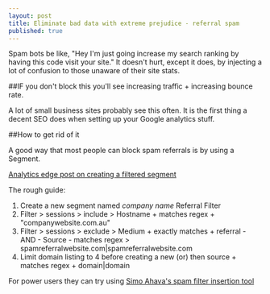 ```yaml
---
layout: post
title: Eliminate bad data with extreme prejudice - referral spam
published: true
---
```


Spam bots be like, "Hey I'm just going increase my search ranking by having this code visit your site." It doesn't hurt, except it does, by injecting a lot of confusion to those unaware of their site stats.

##IF you don't block this you'll see increasing traffic + increasing bounce rate.

A lot of small business sites probably see this often. It is the first thing a decent SEO does when setting up your Google analytics stuff.

##How to get rid of it 

A good way that most people can block spam referrals is by using a Segment. 

[Analytics edge post on creating a filtered segment](http://www.analyticsedge.com/2015/01/advanced-segment-eliminate-spam-referrals/)

The rough guide: 
1. Create a new segment named *company name* Referral Filter
2. Filter > sessions > include > Hostname + matches regex + "companywebsite.com.au"
3. Filter > sessions > exclude > Medium + exactly matches + referral - AND - Source - matches regex > spamreferralwebsite.com|spamreferralwebsite.com
4. Limit domain listing to 4 before creating a new (or) then source + matches regex + domain|domain

For power users they can try using [Simo Ahava's spam filter insertion tool](http://www.simoahava.com/analytics/spam-filter-insertion-tool/)